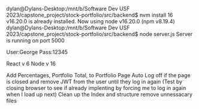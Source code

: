dylan@Dylans-Desktop:/mnt/b/Software Dev USF 2023/capstone_project/stock-portfolio/src/backend$ nvm install 16
v16.20.0 is already installed.
Now using node v16.20.0 (npm v8.19.4)
dylan@Dylans-Desktop:/mnt/b/Software Dev USF 2023/capstone_project/stock-portfolio/src/backend$ node server.js
Server is running on port 5000

User:George Pass:12345

React v 6
Node v 16



Add Percentages, Portfolio Total, to Portfolio Page
Auto Log off if the page is closed and remove JWT from the user until they log in again (Test by closing browser to see if already implenting by forcing me to log in again when I load up next)
Clean up the Index and structure remove unnessacary files
